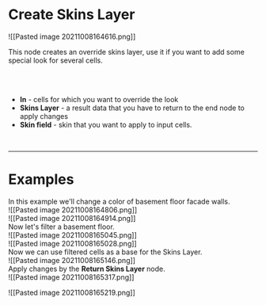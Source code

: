 # **Create Skins Layer**

![[Pasted image 20211008164616.png]] 

This node creates an override skins layer, use it if you want to add some special look for several cells.  

<br /><br />

- **In** - cells for which you want to override the look
- **Skins Layer** - a result data that you have to return to the end node to apply changes
- **Skin field** - skin that you want to apply to input cells.

<br />

--------

# Examples
In this example we'll change a color of basement floor facade walls.  
![[Pasted image 20211008164806.png]]  
![[Pasted image 20211008164914.png]]  
Now let's filter a basement floor.  
![[Pasted image 20211008165045.png]]  
![[Pasted image 20211008165028.png]]  
Now we can use filtered cells as a base for the Skins Layer.  
![[Pasted image 20211008165146.png]]  
Apply changes by the **Return Skins Layer** node.  
![[Pasted image 20211008165317.png]]  

![[Pasted image 20211008165219.png]]  
